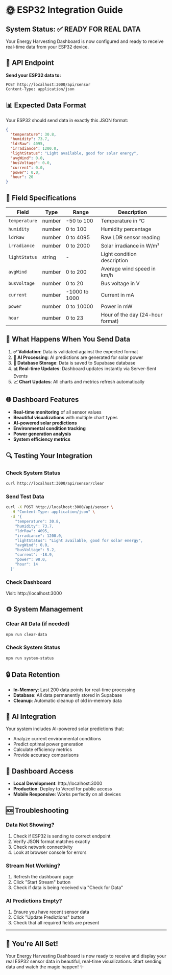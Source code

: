 # 🌞 ESP32 Integration Guide

## System Status: ✅ READY FOR REAL DATA

Your Energy Harvesting Dashboard is now configured and ready to receive real-time data from your ESP32 device.

## 📡 API Endpoint

**Send your ESP32 data to:**
```
POST http://localhost:3000/api/sensor
Content-Type: application/json
```

## 📊 Expected Data Format

Your ESP32 should send data in exactly this JSON format:

```json
{
  "temperature": 30.8,
  "humidity": 73.7,
  "ldrRaw": 4095,
  "irradiance": 1200.0,
  "lightStatus": "Light available, good for solar energy",
  "avgWind": 0.0,
  "busVoltage": 0.0,
  "current": 0.0,
  "power": 0.0,
  "hour": 20
}
```

## 🔧 Field Specifications

| Field | Type | Range | Description |
|-------|------|-------|-------------|
| `temperature` | number | -50 to 100 | Temperature in °C |
| `humidity` | number | 0 to 100 | Humidity percentage |
| `ldrRaw` | number | 0 to 4095 | Raw LDR sensor reading |
| `irradiance` | number | 0 to 2000 | Solar irradiance in W/m² |
| `lightStatus` | string | - | Light condition description |
| `avgWind` | number | 0 to 200 | Average wind speed in km/h |
| `busVoltage` | number | 0 to 20 | Bus voltage in V |
| `current` | number | -1000 to 1000 | Current in mA |
| `power` | number | 0 to 10000 | Power in mW |
| `hour` | number | 0 to 23 | Hour of the day (24-hour format) |

## 🚀 What Happens When You Send Data

1. **✅ Validation**: Data is validated against the expected format
2. **🤖 AI Processing**: AI predictions are generated for solar power
3. **💾 Database Storage**: Data is saved to Supabase database
4. **📊 Real-time Updates**: Dashboard updates instantly via Server-Sent Events
5. **📈 Chart Updates**: All charts and metrics refresh automatically

## 🌐 Dashboard Features

- **Real-time monitoring** of all sensor values
- **Beautiful visualizations** with multiple chart types
- **AI-powered solar predictions**
- **Environmental condition tracking**
- **Power generation analysis**
- **System efficiency metrics**

## 🔍 Testing Your Integration

### Check System Status
```bash
curl http://localhost:3000/api/sensor/clear
```

### Send Test Data
```bash
curl -X POST http://localhost:3000/api/sensor \
  -H "Content-Type: application/json" \
  -d '{
    "temperature": 30.8,
    "humidity": 73.7,
    "ldrRaw": 4095,
    "irradiance": 1200.0,
    "lightStatus": "Light available, good for solar energy",
    "avgWind": 0.0,
    "busVoltage": 5.2,
    "current": -18.9,
    "power": 98.0,
    "hour": 14
  }'
```

### Check Dashboard
Visit: http://localhost:3000

## ⚙️ System Management

### Clear All Data (if needed)
```bash
npm run clear-data
```

### Check System Status
```bash
npm run system-status
```

## 🔒 Data Retention

- **In-Memory**: Last 200 data points for real-time processing
- **Database**: All data permanently stored in Supabase
- **Cleanup**: Automatic cleanup of old in-memory data

## 🤖 AI Integration

Your system includes AI-powered solar predictions that:
- Analyze current environmental conditions
- Predict optimal power generation
- Calculate efficiency metrics
- Provide accuracy comparisons

## 📱 Dashboard Access

- **Local Development**: http://localhost:3000
- **Production**: Deploy to Vercel for public access
- **Mobile Responsive**: Works perfectly on all devices

## 🆘 Troubleshooting

### Data Not Showing?
1. Check if ESP32 is sending to correct endpoint
2. Verify JSON format matches exactly
3. Check network connectivity
4. Look at browser console for errors

### Stream Not Working?
1. Refresh the dashboard page
2. Click "Start Stream" button
3. Check if data is being received via "Check for Data"

### AI Predictions Empty?
1. Ensure you have recent sensor data
2. Click "Update Predictions" button
3. Check that all required fields are present

---

## 🎉 You're All Set!

Your Energy Harvesting Dashboard is now ready to receive and display your real ESP32 sensor data in beautiful, real-time visualizations. Start sending data and watch the magic happen! ✨
